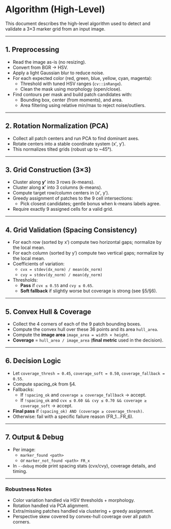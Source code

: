 # Algorithm (High-Level)

This document describes the high-level algorithm used to detect and validate a 3×3 marker grid from an input image.

---

## 1. Preprocessing
- Read the image as-is (no resizing).
- Convert from BGR → HSV.
- Apply a light Gaussian blur to reduce noise.
- For each expected color (red, green, blue, yellow, cyan, magenta):
  - Threshold with tuned HSV ranges (`cv::inRange`).
  - Clean the mask using morphology (open/close).
- Find contours per mask and build patch candidates with:
  - Bounding box, center (from moments), and area.
  - Area filtering using relative min/max to reject noise/outliers.

---

## 2. Rotation Normalization (PCA)
- Collect all patch centers and run PCA to find dominant axes.
- Rotate centers into a stable coordinate system (x′, y′).
- This normalizes tilted grids (robust up to ~45°).

---

## 3. Grid Construction (3×3)
- Cluster along **y′** into 3 rows (k-means).
- Cluster along **x′** into 3 columns (k-means).
- Compute target row/column centers in (x′, y′).
- Greedy assignment of patches to the 9 cell intersections:
  - Pick closest candidates; gentle bonus when k-means labels agree.
- Require exactly 9 assigned cells for a valid grid.

---

## 4. Grid Validation (Spacing Consistency)
- For each row (sorted by x′) compute two horizontal gaps; normalize by the local mean.
- For each column (sorted by y′) compute two vertical gaps; normalize by the local mean.
- Coefficients of variation:
  - `cvx = stdev(dx_norm) / mean(dx_norm)`
  - `cvy = stdev(dy_norm) / mean(dy_norm)`
- Thresholds:
  - **Pass** if `cvx ≤ 0.55` and `cvy ≤ 0.65`.
  - **Soft fallback** if slightly worse but coverage is strong (see §5/§6).

---

## 5. Convex Hull & Coverage
- Collect the 4 corners of each of the 9 patch bounding boxes.
- Compute the convex hull over these 36 points and its area `hull_area`.
- Compute the **image area** `image_area = width × height`.
- **Coverage** = `hull_area / image_area`  (**final metric** used in the decision).

---

## 6. Decision Logic
- Let `coverage_thresh = 0.45`, `coverage_soft = 0.50`, `coverage_fallback = 0.55`.
- Compute spacing_ok from §4.
- Fallbacks:
  - If `!spacing_ok` and `coverage ≥ coverage_fallback` → accept.
  - If `!spacing_ok` and `cvx ≤ 0.60 && cvy ≤ 0.70 && coverage ≥ coverage_soft` → accept.
- **Final pass** if `(spacing_ok) AND (coverage ≥ coverage_thresh)`.
- Otherwise: fail with a specific failure reason (FR_1…FR_6).

---

## 7. Output & Debug
- Per image:
  - `marker_found <path>`
  - or `marker_not_found <path> FR_x`
- In `--debug` mode print spacing stats (cvx/cvy), coverage details, and timing.

---

### Robustness Notes
- Color variation handled via HSV thresholds + morphology.
- Rotation handled via PCA alignment.
- Extra/missing patches handled via clustering + greedy assignment.
- Perspective skew covered by convex-hull coverage over all patch corners.

